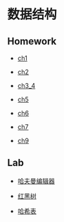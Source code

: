 # 数据结构

## Homework

- [ch1]()

- [ch2]()

- [ch3_4]()

- [ch5]()

- [ch6]()

- [ch7]()

- [ch9]()

## Lab

- [哈夫曼编辑器]()

- [红黑树]()

- [哈希表]()
